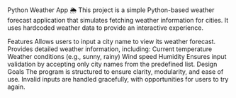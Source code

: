 Python Weather App 🌦️
This project is a simple Python-based weather forecast application that simulates fetching weather information for cities. It uses hardcoded weather data to provide an interactive experience.

Features
Allows users to input a city name to view its weather forecast.
Provides detailed weather information, including:
Current temperature
Weather conditions (e.g., sunny, rainy)
Wind speed
Humidity
Ensures input validation by accepting only city names from the predefined list.
Design Goals
The program is structured to ensure clarity, modularity, and ease of use. Invalid inputs are handled gracefully, with opportunities for users to try again.
